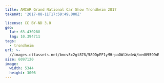 ```yaml
---
title: AMCAR Grand National Car Show Trondheim 2017
takenAt: '2017-08-11T17:59:49.000Z'

license: CC BY-ND 3.0
geo:
  lat: 63.430288
  lng: 10.394711
tags:
  - trondheim
url: >-
  //images.ctfassets.net/bncv3c2gt878/589DpEF1yMHrpaOWlXwdvW/bed09599d57169389afa5fd65e995262/amcar-grand-national-car-show-trondheim-2017_36508138365_o
size: 6097120
image:
  width: 5344
  height: 3006
---
```

